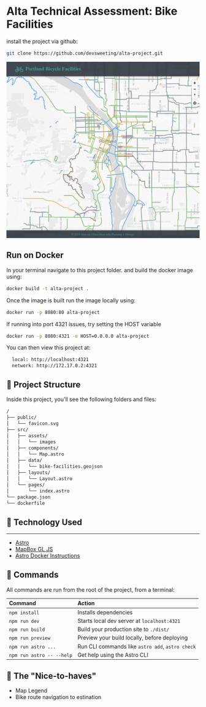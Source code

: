 # Alta Technical Assessment: Bike Facilities

install the project via github:

```sh
git clone https://github.com/devsweeting/alta-project.git
```

![just-the-basics](src/assets/screenshot.png)

## Run on Docker

In your terminal navigate to this project folder. and build the docker image using:

```sh
docker build -t alta-project .
```

Once the image is built run the image locally using:

```sh
docker run -p 8080:80 alta-project
```

If running into port 4321 issues, try setting the HOST variable

```sh
docker run -p 8080:4321 -e HOST=0.0.0.0 alta-project
```

You can then view this project at:

```
  local: http://localhost:4321
  network: http://172.17.0.2:4321
```

## 🚀 Project Structure

Inside this project, you'll see the following folders and files:

```text
/
├── public/
│   └── favicon.svg
├── src/
│   ├── assets/
│   │   └── images
│   ├── components/
│   │   └── Map.astro
│   ├── data/
│   │   └── bike-facilities.geojson
│   ├── layouts/
│   │   └── Layout.astro
│   └── pages/
│       └── index.astro
└── package.json
└── dockerfile
```

## 🧞 Technology Used

---

- [Astro](https://docs.astro.build)
- [MapBox GL JS](https://docs.mapbox.com/mapbox-gl-js/guides)
- [Astro Docker Instructions](https://docs.astro.build/en/recipes/docker/)

## 🧞 Commands

All commands are run from the root of the project, from a terminal:

| Command                   | Action                                           |
| :------------------------ | :----------------------------------------------- |
| `npm install`             | Installs dependencies                            |
| `npm run dev`             | Starts local dev server at `localhost:4321`      |
| `npm run build`           | Build your production site to `./dist/`          |
| `npm run preview`         | Preview your build locally, before deploying     |
| `npm run astro ...`       | Run CLI commands like `astro add`, `astro check` |
| `npm run astro -- --help` | Get help using the Astro CLI                     |

## 👀 The "Nice-to-haves"

- Map Legend
- Bike route navigation to estination
